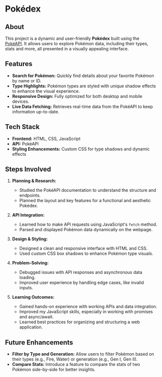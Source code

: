 # Pokédex

## About

This project is a dynamic and user-friendly **Pokédex** built using the [PokéAPI](https://pokeapi.co/). It allows users to explore Pokémon data, including their types, stats and more, all presented in a visually appealing interface.

## Features

- **Search for Pokémon:** Quickly find details about your favorite Pokémon by name or ID.
- **Type Highlights:** Pokémon types are styled with unique shadow effects to enhance the visual experience.
- **Responsive Design:** Fully optimized for both desktop and mobile devices.
- **Live Data Fetching:** Retrieves real-time data from the PokéAPI to keep information up-to-date.

## Tech Stack

- **Frontend:** HTML, CSS, JavaScript
- **API:** PokéAPI
- **Styling Enhancements:** Custom CSS for type shadows and dynamic effects

## Steps Involved

1. **Planning & Research:**

   - Studied the PokéAPI documentation to understand the structure and endpoints.
   - Planned the layout and key features for a functional and aesthetic Pokédex.

2. **API Integration:**

   - Learned how to make API requests using JavaScript's `fetch` method.
   - Parsed and displayed Pokémon data dynamically on the webpage.

3. **Design & Styling:**

   - Designed a clean and responsive interface with HTML and CSS.
   - Used custom CSS box shadows to enhance Pokémon type visuals.

4. **Problem-Solving:**

   - Debugged issues with API responses and asynchronous data loading.
   - Improved user experience by handling edge cases, like invalid inputs.

5. **Learning Outcomes:**
   - Gained hands-on experience with working APIs and data integration.
   - Improved my JavaScript skills, especially in working with promises and async/await.
   - Learned best practices for organizing and structuring a web application.

## Future Enhancements

- **Filter by Type and Generation:** Allow users to filter Pokémon based on their types (e.g., Fire, Water) or generation (e.g., Gen I, Gen II).
- **Compare Stats:** Introduce a feature to compare the stats of two Pokémon side-by-side for better insights.

